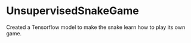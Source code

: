 # UnsupervisedSnakeGame

Created a Tensorflow model to make the snake learn how to play its own game.
